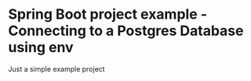 # Spring Boot project example - Connecting to a Postgres Database using env
Just a simple example project
